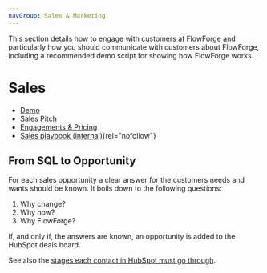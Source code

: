 ```yaml
---
navGroup: Sales & Marketing
---
```


This section details how to engage with customers at FlowForge and particularly how you should communicate with customers about FlowForge, including a recommended demo script for showing how FlowForge works.

# Sales

 - [Demo](./demo.md)
 - [Sales Pitch](./pitch.md)
 - [Engagements & Pricing](./pricing.md)
 - [Sales playbook (internal)](https://docs.google.com/document/d/1Jrt5sNg46wngQ5UAii8sbN94PTlIAscOWrFcOhSVNPE/edit){rel="nofollow"}


## From SQL to Opportunity

For each sales opportunity a clear answer for the customers needs and wants should be known. It boils down to the following questions:

1. Why change?
1. Why now?
1. Why FlowForge?

If, and only if, the answers are known, an opportunity is added to the HubSpot deals board.

See also the [stages each contact in HubSpot must go through](../marketing/hubspot.md#lifecycle-stage).